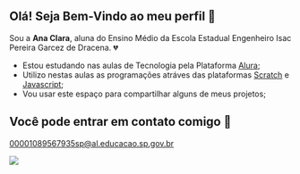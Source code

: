 ## Olá! Seja Bem-Vindo ao meu perfil 👋
Sou a **Ana Clara**, aluna do Ensino Médio da Escola Estadual Engenheiro Isac Pereira Garcez de Dracena. 💔

- Estou estudando nas aulas de Tecnologia pela Plataforma [Alura](https://www.alura.com.br);
- Utilizo nestas aulas as programações atráves das plataformas [Scratch](https://scratch.mit.edu/) e [Javascript](https://editor.p5js.org/);
- Vou usar este espaço para compartilhar alguns de meus projetos;

## Você pode entrar em contato comigo 📧

00001089567935sp@al.educacao.sp.gov.br

![](https://media.tenor.com/wxfGwxU81bwAAAAM/bossdao.gif)

